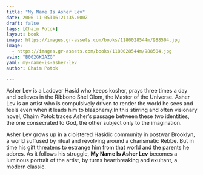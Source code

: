 ```yaml
---
title: "My Name Is Asher Lev"
date: 2006-11-05T16:21:35.000Z
draft: false
tags: [Chaim Potok]
layout: book
image: https://images.gr-assets.com/books/1180028544m/988504.jpg
image: 
  - https://images.gr-assets.com/books/1180028544m/988504.jpg
asin: "B002GKGAZG"
yaml: my-name-is-asher-lev
author: Chaim Potok

---
```


Asher Lev is a Ladover Hasid who keeps kosher, prays three times a day and believes in the Ribbono Shel Olom, the Master of the Universe. Asher Lev is an artist who is compulsively driven to render the world he sees and feels even when it leads him to blasphemy.In this stirring and often visionary novel, Chaim Potok traces Asher’s passage between these two identities, the one consecrated to God, the other subject only to the imagination.  
  
Asher Lev grows up in a cloistered Hasidic community in postwar Brooklyn, a world suffused by ritual and revolving around a charismatic Rebbe. But in time his gift threatens to estrange him from that world and the parents he adores. As it follows his struggle, **My Name Is Asher Lev** becomes a luminous portrait of the artist, by turns heartbreaking and exultant, a modern classic.